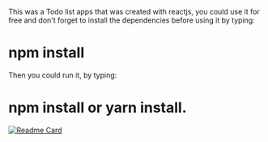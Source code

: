This was a Todo list apps that was created with reactjs, you could use it for free and don't forget to install the dependencies before using it by typing:

# npm install

Then you could run it, by typing:

# npm install or yarn install. 

[![Readme Card](https://github-readme-stats.vercel.app/api/pin/?username=padepokanpenguin&show_owner=true&repo=reactjs-todo-list-app)](https://github.com/padepokanpenguin/reactjs-todo-list-app)
